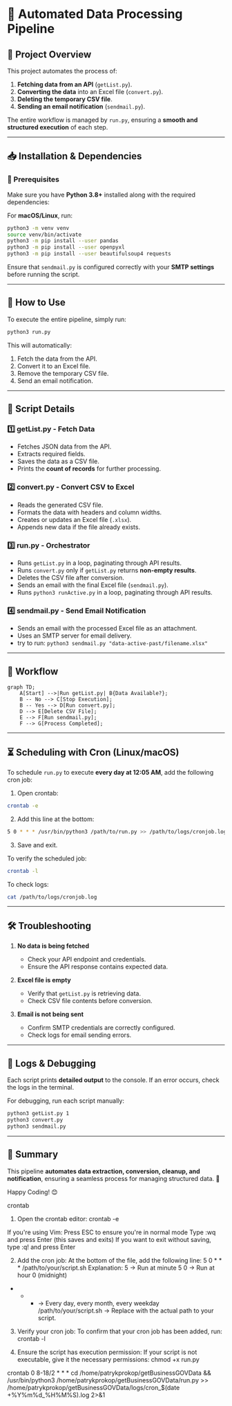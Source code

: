 # 🚀 Automated Data Processing Pipeline

## 📌 Project Overview
This project automates the process of:
1. **Fetching data from an API** (`getList.py`).
2. **Converting the data** into an Excel file (`convert.py`).
3. **Deleting the temporary CSV file**.
4. **Sending an email notification** (`sendmail.py`).

The entire workflow is managed by `run.py`, ensuring a **smooth and structured execution** of each step.

---

## 📥 Installation & Dependencies
### 🔧 Prerequisites
Make sure you have **Python 3.8+** installed along with the required dependencies:

For **macOS/Linux**, run:
```bash
python3 -m venv venv
source venv/bin/activate
python3 -m pip install --user pandas
python3 -m pip install --user openpyxl
python3 -m pip install --user beautifulsoup4 requests
```

Ensure that `sendmail.py` is configured correctly with your **SMTP settings** before running the script.

---

## 🚀 How to Use
To execute the entire pipeline, simply run:
```bash
python3 run.py
```
This will automatically:
1. Fetch the data from the API.
2. Convert it to an Excel file.
3. Remove the temporary CSV file.
4. Send an email notification.

---

## 📜 Script Details
### 1️⃣ **getList.py** - Fetch Data
- Fetches JSON data from the API.
- Extracts required fields.
- Saves the data as a CSV file.
- Prints the **count of records** for further processing.

### 2️⃣ **convert.py** - Convert CSV to Excel
- Reads the generated CSV file.
- Formats the data with headers and column widths.
- Creates or updates an Excel file (`.xlsx`).
- Appends new data if the file already exists.

### 3️⃣ **run.py** - Orchestrator
- Runs `getList.py` in a loop, paginating through API results.
- Runs `convert.py` only if `getList.py` returns **non-empty results**.
- Deletes the CSV file after conversion.
- Sends an email with the final Excel file (`sendmail.py`).
- Runs `python3 runActive.py` in a loop, paginating through API results.

### 4️⃣ **sendmail.py** - Send Email Notification
- Sends an email with the processed Excel file as an attachment.
- Uses an SMTP server for email delivery.
- try to run: `python3 sendmail.py "data-active-past/filename.xlsx"`

---

## 🔄 Workflow
```mermaid
graph TD;
    A[Start] -->|Run getList.py| B{Data Available?};
    B -- No --> C[Stop Execution];
    B -- Yes --> D[Run convert.py];
    D --> E[Delete CSV File];
    E --> F[Run sendmail.py];
    F --> G[Process Completed];
```

---

## ⏳ Scheduling with Cron (Linux/macOS)
To schedule `run.py` to execute **every day at 12:05 AM**, add the following cron job:

1. Open crontab:
```bash
crontab -e
```

2. Add this line at the bottom:
```bash
5 0 * * * /usr/bin/python3 /path/to/run.py >> /path/to/logs/cronjob.log 2>&1
```

3. Save and exit.

To verify the scheduled job:
```bash
crontab -l
```

To check logs:
```bash
cat /path/to/logs/cronjob.log
```

---

## 🛠 Troubleshooting
1. **No data is being fetched**
   - Check your API endpoint and credentials.
   - Ensure the API response contains expected data.

2. **Excel file is empty**
   - Verify that `getList.py` is retrieving data.
   - Check CSV file contents before conversion.

3. **Email is not being sent**
   - Confirm SMTP credentials are correctly configured.
   - Check logs for email sending errors.

---

## 📌 Logs & Debugging
Each script prints **detailed output** to the console. If an error occurs, check the logs in the terminal.

For debugging, run each script manually:
```bash
python3 getList.py 1
python3 convert.py
python3 sendmail.py
```

---

## 🎯 Summary
This pipeline **automates data extraction, conversion, cleanup, and notification**, ensuring a seamless process for managing structured data. 🚀

Happy Coding! 😊

crontab

1. Open the crontab editor:
crontab -e

If you're using Vim:
Press ESC to ensure you're in normal mode
Type :wq and press Enter (this saves and exits)
If you want to exit without saving, type :q! and press Enter

2. Add the cron job:
At the bottom of the file, add the following line:
5 0 * * * /path/to/your/script.sh
Explanation:
5 → Run at minute 5
0 → Run at hour 0 (midnight)
* * * → Every day, every month, every weekday
/path/to/your/script.sh → Replace with the actual path to your script.

3. Verify your cron job:
To confirm that your cron job has been added, run:
crontab -l

4. Ensure the script has execution permission:
If your script is not executable, give it the necessary permissions:
chmod +x run.py


crontab
0 8-18/2 * * * cd /home/patrykprokop/getBusinessGOVData && /usr/bin/python3 /home/patrykprokop/getBusinessGOVData/run.py >> /home/patrykprokop/getBusinessGOVData/logs/cron_$(date +\%Y\%m\%d_\%H\%M\%S).log 2>&1